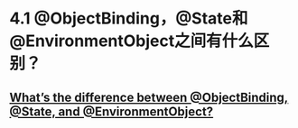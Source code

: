 # 4.1 @ObjectBinding，@State和@EnvironmentObject之间有什么区别？

## [What’s the difference between @ObjectBinding, @State, and @EnvironmentObject?](https://www.hackingwithswift.com/quick-start/swiftui)

